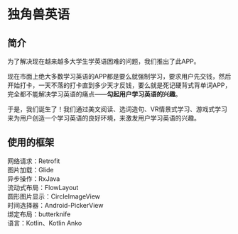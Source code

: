 # 独角兽英语

## 简介
为了解决现在越来越多大学生学英语困难的问题，我们推出了此APP。

现在市面上绝大多数学习英语的APP都是要么就强制学习，要求用户先交钱，然后开始打卡，一天不落的打卡直到多少天才反钱，要么就是死记硬背式背单词APP，完全都不能解决学习英语的痛点——**勾起用户学习英语的兴趣**。

于是，我们诞生了！我们通过美文阅读、选词造句、VR情景式学习、游戏式学习来为用户创造一个学习英语的良好环境，来激发用户学习英语的兴趣。

## 使用的框架
网络请求：Retrofit  
图片加载：Glide  
异步操作：RxJava  
流动式布局：FlowLayout  
圆形图片显示：CircleImageView  
时间选择器：Android-PickerView  
绑定布局：butterknife  
语言：Kotlin、Kotlin Anko  
